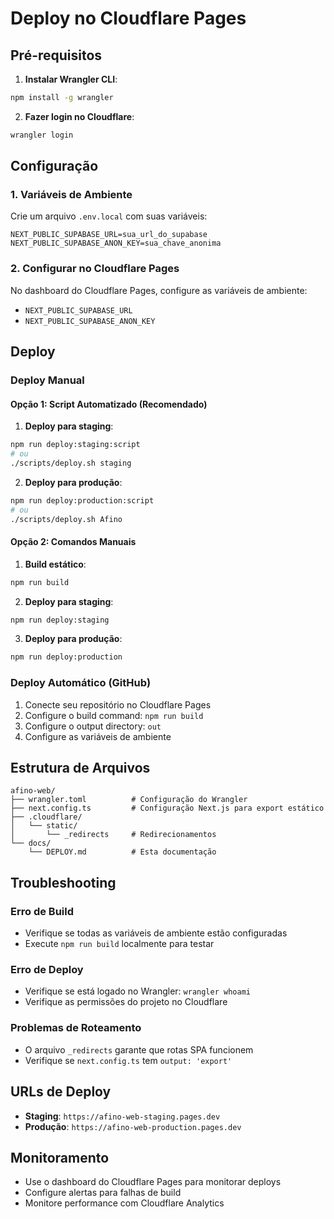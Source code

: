 # Deploy no Cloudflare Pages

## Pré-requisitos

1. **Instalar Wrangler CLI**:
```bash
npm install -g wrangler
```

2. **Fazer login no Cloudflare**:
```bash
wrangler login
```

## Configuração

### 1. Variáveis de Ambiente

Crie um arquivo `.env.local` com suas variáveis:
```env
NEXT_PUBLIC_SUPABASE_URL=sua_url_do_supabase
NEXT_PUBLIC_SUPABASE_ANON_KEY=sua_chave_anonima
```

### 2. Configurar no Cloudflare Pages

No dashboard do Cloudflare Pages, configure as variáveis de ambiente:
- `NEXT_PUBLIC_SUPABASE_URL`
- `NEXT_PUBLIC_SUPABASE_ANON_KEY`

## Deploy

### Deploy Manual

#### Opção 1: Script Automatizado (Recomendado)

1. **Deploy para staging**:
```bash
npm run deploy:staging:script
# ou
./scripts/deploy.sh staging
```

2. **Deploy para produção**:
```bash
npm run deploy:production:script
# ou
./scripts/deploy.sh Afino
```

#### Opção 2: Comandos Manuais

1. **Build estático**:
```bash
npm run build
```

2. **Deploy para staging**:
```bash
npm run deploy:staging
```

3. **Deploy para produção**:
```bash
npm run deploy:production
```

### Deploy Automático (GitHub)

1. Conecte seu repositório no Cloudflare Pages
2. Configure o build command: `npm run build`
3. Configure o output directory: `out`
4. Configure as variáveis de ambiente

## Estrutura de Arquivos

```
afino-web/
├── wrangler.toml          # Configuração do Wrangler
├── next.config.ts         # Configuração Next.js para export estático
├── .cloudflare/
│   └── static/
│       └── _redirects     # Redirecionamentos
└── docs/
    └── DEPLOY.md          # Esta documentação
```

## Troubleshooting

### Erro de Build
- Verifique se todas as variáveis de ambiente estão configuradas
- Execute `npm run build` localmente para testar

### Erro de Deploy
- Verifique se está logado no Wrangler: `wrangler whoami`
- Verifique as permissões do projeto no Cloudflare

### Problemas de Roteamento
- O arquivo `_redirects` garante que rotas SPA funcionem
- Verifique se `next.config.ts` tem `output: 'export'`

## URLs de Deploy

- **Staging**: `https://afino-web-staging.pages.dev`
- **Produção**: `https://afino-web-production.pages.dev`

## Monitoramento

- Use o dashboard do Cloudflare Pages para monitorar deploys
- Configure alertas para falhas de build
- Monitore performance com Cloudflare Analytics
